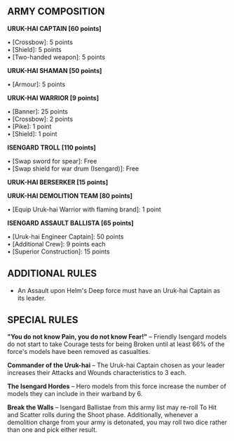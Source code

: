 ﻿## ARMY COMPOSITION

<div class="unitCard" markdown>

**URUK-HAI CAPTAIN [60 points]**

• [Crossbow]: 5 points  
• [Shield]: 5 points  
• [Two-handed weapon]: 5 points  

**URUK-HAI SHAMAN [50 points]**

• [Armour]: 5 points  

**URUK-HAI WARRIOR [9 points]**

• [Banner]: 25 points  
• [Crossbow]: 2 points  
• [Pike]: 1 point  
• [Shield]: 1 point  

**ISENGARD TROLL [110 points]**

• [Swap sword for spear]: Free  
• [Swap shield for war drum (Isengard)]: Free  

**URUK-HAI BERSERKER [15 points]**

**URUK-HAI DEMOLITION TEAM [80 points]**

• [Equip Uruk-hai Warrior with flaming brand]: 1 point  

**ISENGARD ASSAULT BALLISTA [65 points]**

• [Uruk-hai Engineer Captain]: 50 points  
• [Additional Crew]: 9 points each  
• [Superior Construction]: 15 points  

</div>

## ADDITIONAL RULES

- An Assault upon Helm's Deep force must have an Uruk-hai Captain as its leader.

## SPECIAL RULES

**"You do not know Pain, you do not know Fear!"** – Friendly Isengard models do not start to take Courage tests for being Broken until at least 66% of the force's models have been removed as casualties.

**Commander of the Uruk-hai** – The Uruk-hai Captain chosen as your leader increases their Attacks and Wounds characteristics to 3 each.

**The Isengard Hordes** – Hero models from this force increase the number of models they can include in their warband by 6.

**Break the Walls** – Isengard Ballistae from this army list may re-roll To Hit and Scatter rolls during the Shoot phase. Additionally, whenever a demolition charge from your army is detonated, you may roll two dice rather than one and pick either result.
